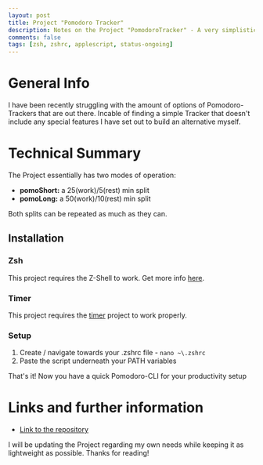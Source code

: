 ```yaml
---
layout: post
title: Project "Pomodoro Tracker"
description: Notes on the Project "PomodoroTracker" - A very simplistic Pomodoro Tracker in your Z-Shell
comments: false
tags: [zsh, zshrc, applescript, status-ongoing]
---
```


# General Info

I have been recently struggling with the amount of options of Pomodoro-Trackers that are out there. 
Incable of finding a simple Tracker that doesn't include any special features I have set out to build an alternative myself.

# Technical Summary

The Project essentially has two modes of operation:

- **pomoShort:** a 25(work)/5(rest) min split 
- **pomoLong:** a 50(work)/10(rest) min split

Both splits can be repeated as much as they can.

## Installation

### Zsh

This project requires the Z-Shell to work. Get more info [here](https://ohmyz.sh).

### Timer

This project requires the [timer](https://github.com/caarlos0/timer) project to work properly.

### Setup

1. Create / navigate towards your .zshrc file - ```nano ~\.zshrc```
2. Paste the script underneath your PATH variables

That's it! Now you have a quick Pomodoro-CLI for your productivity setup 

# Links and further information

* [Link to the repository](https://github.com/100xA/PomodoroTrackerCLI)

I will be updating the Project regarding my own needs while keeping it as lightweight as possible.
Thanks for reading!
